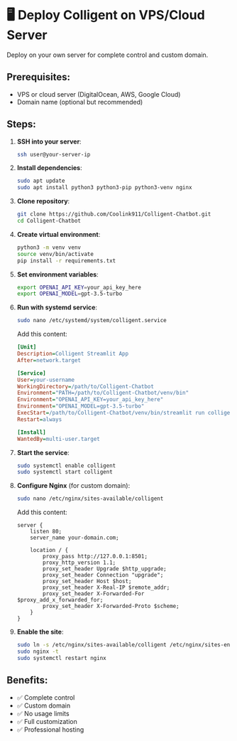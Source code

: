 # 🖥️ Deploy Colligent on VPS/Cloud Server

Deploy on your own server for complete control and custom domain.

## Prerequisites:
- VPS or cloud server (DigitalOcean, AWS, Google Cloud)
- Domain name (optional but recommended)

## Steps:

1. **SSH into your server**:
   ```bash
   ssh user@your-server-ip
   ```

2. **Install dependencies**:
   ```bash
   sudo apt update
   sudo apt install python3 python3-pip python3-venv nginx
   ```

3. **Clone repository**:
   ```bash
   git clone https://github.com/Coolink911/Colligent-Chatbot.git
   cd Colligent-Chatbot
   ```

4. **Create virtual environment**:
   ```bash
   python3 -m venv venv
   source venv/bin/activate
   pip install -r requirements.txt
   ```

5. **Set environment variables**:
   ```bash
   export OPENAI_API_KEY=your_api_key_here
   export OPENAI_MODEL=gpt-3.5-turbo
   ```

6. **Run with systemd service**:
   ```bash
   sudo nano /etc/systemd/system/colligent.service
   ```

   Add this content:
   ```ini
   [Unit]
   Description=Colligent Streamlit App
   After=network.target

   [Service]
   User=your-username
   WorkingDirectory=/path/to/Colligent-Chatbot
   Environment="PATH=/path/to/Colligent-Chatbot/venv/bin"
   Environment="OPENAI_API_KEY=your_api_key_here"
   Environment="OPENAI_MODEL=gpt-3.5-turbo"
   ExecStart=/path/to/Colligent-Chatbot/venv/bin/streamlit run colligent_web_app.py --server.port 8501
   Restart=always

   [Install]
   WantedBy=multi-user.target
   ```

7. **Start the service**:
   ```bash
   sudo systemctl enable colligent
   sudo systemctl start colligent
   ```

8. **Configure Nginx** (for custom domain):
   ```bash
   sudo nano /etc/nginx/sites-available/colligent
   ```

   Add this content:
   ```nginx
   server {
       listen 80;
       server_name your-domain.com;

       location / {
           proxy_pass http://127.0.0.1:8501;
           proxy_http_version 1.1;
           proxy_set_header Upgrade $http_upgrade;
           proxy_set_header Connection "upgrade";
           proxy_set_header Host $host;
           proxy_set_header X-Real-IP $remote_addr;
           proxy_set_header X-Forwarded-For $proxy_add_x_forwarded_for;
           proxy_set_header X-Forwarded-Proto $scheme;
       }
   }
   ```

9. **Enable the site**:
   ```bash
   sudo ln -s /etc/nginx/sites-available/colligent /etc/nginx/sites-enabled/
   sudo nginx -t
   sudo systemctl restart nginx
   ```

## Benefits:
- ✅ Complete control
- ✅ Custom domain
- ✅ No usage limits
- ✅ Full customization
- ✅ Professional hosting
